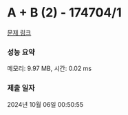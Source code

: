 # A + B (2) - 174704/1 

[문제 링크](https://level.goorm.io/exam/174704/a-b-2/quiz/1) 

### 성능 요약

메모리: 9.97 MB, 시간: 0.02 ms

### 제출 일자

2024년 10월 06일 00:50:55

